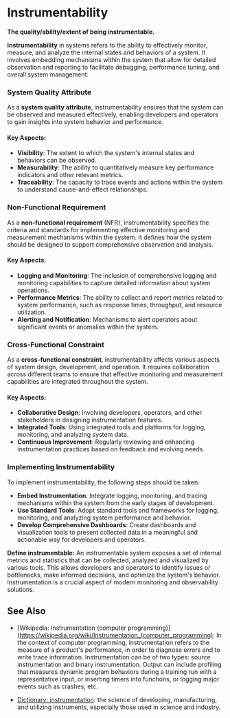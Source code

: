 # Instrumentability

**The quality/ability/extent of being instrumentable.**

<span data-chatgpt-prompt="instrumentability + template">

**Instrumentability** in systems refers to the ability to effectively monitor, measure, and analyze the internal states and behaviors of a system. It involves embedding mechanisms within the system that allow for detailed observation and reporting to facilitate debugging, performance tuning, and overall system management.

### System Quality Attribute

As a **system quality attribute**, instrumentability ensures that the system can be observed and measured effectively, enabling developers and operators to gain insights into system behavior and performance.

#### Key Aspects:
- **Visibility**: The extent to which the system's internal states and behaviors can be observed.
- **Measurability**: The ability to quantitatively measure key performance indicators and other relevant metrics.
- **Traceability**: The capacity to trace events and actions within the system to understand cause-and-effect relationships.

### Non-Functional Requirement

As a **non-functional requirement** (NFR), instrumentability specifies the criteria and standards for implementing effective monitoring and measurement mechanisms within the system. It defines how the system should be designed to support comprehensive observation and analysis.

#### Key Aspects:
- **Logging and Monitoring**: The inclusion of comprehensive logging and monitoring capabilities to capture detailed information about system operations.
- **Performance Metrics**: The ability to collect and report metrics related to system performance, such as response times, throughput, and resource utilization.
- **Alerting and Notification**: Mechanisms to alert operators about significant events or anomalies within the system.

### Cross-Functional Constraint

As a **cross-functional constraint**, instrumentability affects various aspects of system design, development, and operation. It requires collaboration across different teams to ensure that effective monitoring and measurement capabilities are integrated throughout the system.

#### Key Aspects:
- **Collaborative Design**: Involving developers, operators, and other stakeholders in designing instrumentation features.
- **Integrated Tools**: Using integrated tools and platforms for logging, monitoring, and analyzing system data.
- **Continuous Improvement**: Regularly reviewing and enhancing instrumentation practices based on feedback and evolving needs.

### Implementing Instrumentability

To implement instrumentability, the following steps should be taken:
- **Embed Instrumentation**: Integrate logging, monitoring, and tracing mechanisms within the system from the early stages of development.
- **Use Standard Tools**: Adopt standard tools and frameworks for logging, monitoring, and analyzing system performance and behavior.
- **Develop Comprehensive Dashboards**: Create dashboards and visualization tools to present collected data in a meaningful and actionable way for developers and operators.

</span>

**Define instrumentable:** <span data-chatgpt-prompt="define instrumentable (computers and software)">An instrumentable system exposes a set of internal metrics and statistics that can be collected, analyzed and visualized by various tools. This allows developers and operators to identify issues or bottlenecks, make informed decisions, and optimize the system's behavior. Instrumentation is a crucial aspect of modern monitoring and observability solutions.</span>

## See Also

* [Wikipedia: Instrumentation (computer programming)](https://wikipedia.org/wiki/Instrumentation_(computer_programming): In the context of computer programming, instrumentation refers to the measure of a product's performance, in order to diagnose errors and to write trace information. Instrumentation can be of two types: source instrumentation and binary instrumentation. Output can include profiling that measures dynamic program behaviors during a training run with a representative input, or inserting timers into functions, or logging major events such as crashes, etc.

* [Dictionary: instrumentation](https://www.dictionary.com/browse/instrumentation): the science of developing, manufacturing, and utilizing instruments, especially those used in science and industry.
